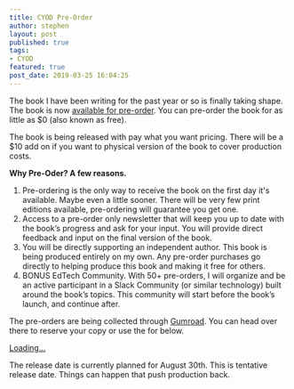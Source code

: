 ```yaml
---
title: CYOD Pre-Order
author: stephen
layout: post
published: true
tags:
- CYOD
featured: true
post_date: 2019-03-25 16:04:25
---
```

The book I have been writing for the past year or so is finally taking shape. The book is now [available for pre-order](https://gumroad.com/l/CvEGu). You can pre-order the book for as little as $0 (also known as free).

The book is being released with pay what you want pricing. There will be a $10 add on if you want to physical version of the book to cover production costs.

**Why Pre-Oder? A few reasons.**

1. Pre-ordering is the only way to receive the book on the first day it's available. Maybe even a little sooner. There will be very few print editions available, pre-ordering will guarantee you get one.
2. Access to a pre-order only newsletter that will keep you up to date with the book’s progress and ask for your input. You will provide direct feedback and input on the final version of the book.
3. You will be directly supporting an independent author. This book is being produced entirely on my own. Any pre-order purchases go directly to helping produce this book and making it free for others.
4. BONUS EdTech Community. With 50+ pre-orders, I will organize and be an active participant in a Slack Community (or similar technology) built around the book’s topics. This community will start before the book’s launch, and continue after.

The pre-orders are being collected through [Gumroad](https://gumroad.com/l/CvEGu). You can head over there to reserve your copy or use the for below.

<script src="https://gumroad.com/js/gumroad-embed.js"></script>
<div class="gumroad-product-embed" data-gumroad-product-id="CvEGu"><a href="https://gumroad.com/l/CvEGu">Loading...</a></div>


The release date is currently planned for August 30th. This is tentative release date. Things can happen that push production back.
